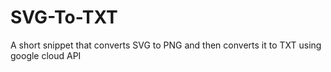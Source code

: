 # SVG-To-TXT
A short snippet that converts SVG to PNG and then converts it to TXT using google cloud API
